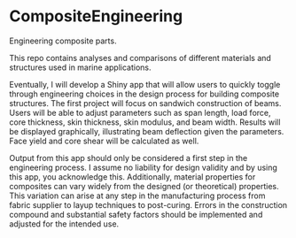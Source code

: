 # CompositeEngineering


Engineering composite parts.

This repo contains analyses and comparisons of different materials and structures used in marine applications.

Eventually, I will develop a Shiny app that will allow users to quickly toggle through engineering choices in the design process for building composite structures. The first project will focus on sandwich construction of beams. Users will be able to adjust parameters such as span length, load force, core thickness, skin thickness, skin modulus, and beam width. Results will be displayed graphically, illustrating beam deflection given the parameters. Face yield and core shear will be calculated as well.

Output from this app should only be considered a first step in the engineering process. I assume no liability for design validity and by using this app, you acknowledge this. Additionally, material properties for composites can vary widely from the designed (or theoretical) properties. This variation can arise at any step in the manufacturing process from fabric supplier to layup techniques to post-curing. Errors in the construction compound and substantial safety factors should be implemented and adjusted for the intended use.
